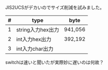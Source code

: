 JIS2UCSがデカいのでサイズ削減を試みました。

| # | type | byte |
| -- | -- | -- |
| 1 | string入力hex出力 | 941,056 |
| 2 | int入力hex出力 | 392,192 |
| 3 | int入力char出力 | |

switchは速いと聞いたが実際妙に遅いのは何故？